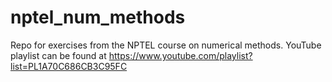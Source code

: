 nptel_num_methods
=================

Repo for exercises from the NPTEL course on numerical methods. YouTube playlist can be found at https://www.youtube.com/playlist?list=PL1A70C686CB3C95FC
